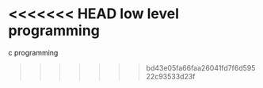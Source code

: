 <<<<<<< HEAD
low level programming
=======
c programming
>>>>>>> bd43e05fa66faa26041fd7f6d59522c93533d23f
